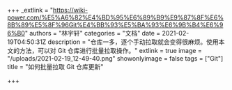 +++
_extlink = "https://wiki-power.com/%E5%A6%82%E4%BD%95%E6%89%B9%E9%87%8F%E6%8B%89%E5%8F%96Git%E4%BB%93%E5%BA%93%E6%9B%B4%E6%96%B0"
authors = "林宇轩"
categories = "文档"
date = 2021-02-19T04:50:31Z
description = "仓库一多，逐个手动拉取就会变得很麻烦。使用本文的方法，可以对 Git 仓库进行批量拉取操作。"
extlink = true
image = "/uploads/2021-02-19_12-49-40.png"
showonlyimage = false
tags = ["Git"]
title = "如何批量拉取 Git 仓库更新"

+++
